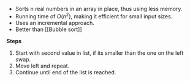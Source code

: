 - Sorts n real numbers in an array in place, thus using less memory. 
- Running time of $O(n^2)$, making it efficient for small input sizes. 
- Uses an incremental approach. 
- Better than [[Bubble sort]]

**Steps**
1. Start with second value in list, if its smaller than the one on the left swap. 
2. Move left and repeat. 
3. Continue until end of the list is reached. 
